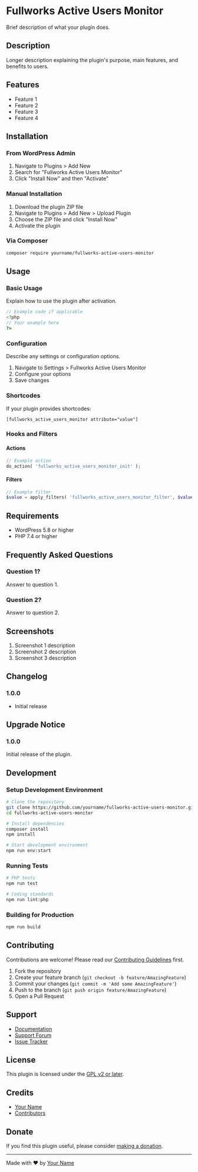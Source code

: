 # Fullworks Active Users Monitor

Brief description of what your plugin does.

## Description

Longer description explaining the plugin's purpose, main features, and benefits to users.

## Features

- Feature 1
- Feature 2
- Feature 3
- Feature 4

## Installation

### From WordPress Admin

1. Navigate to Plugins > Add New
2. Search for "Fullworks Active Users Monitor"
3. Click "Install Now" and then "Activate"

### Manual Installation

1. Download the plugin ZIP file
2. Navigate to Plugins > Add New > Upload Plugin
3. Choose the ZIP file and click "Install Now"
4. Activate the plugin

### Via Composer

```bash
composer require yourname/fullworks-active-users-monitor
```

## Usage

### Basic Usage

Explain how to use the plugin after activation.

```php
// Example code if applicable
<?php
// Your example here
?>
```

### Configuration

Describe any settings or configuration options.

1. Navigate to Settings > Fullworks Active Users Monitor
2. Configure your options
3. Save changes

### Shortcodes

If your plugin provides shortcodes:

```
[fullworks_active_users_monitor attribute="value"]
```

### Hooks and Filters

#### Actions

```php
// Example action
do_action( 'fullworks_active_users_monitor_init' );
```

#### Filters

```php
// Example filter
$value = apply_filters( 'fullworks_active_users_monitor_filter', $value );
```

## Requirements

- WordPress 5.8 or higher
- PHP 7.4 or higher

## Frequently Asked Questions

### Question 1?

Answer to question 1.

### Question 2?

Answer to question 2.

## Screenshots

1. Screenshot 1 description
2. Screenshot 2 description
3. Screenshot 3 description

## Changelog

### 1.0.0
- Initial release

## Upgrade Notice

### 1.0.0
Initial release of the plugin.

## Development

### Setup Development Environment

```bash
# Clone the repository
git clone https://github.com/yourname/fullworks-active-users-monitor.git
cd fullworks-active-users-monitor

# Install dependencies
composer install
npm install

# Start development environment
npm run env:start
```

### Running Tests

```bash
# PHP tests
npm run test

# Coding standards
npm run lint:php
```

### Building for Production

```bash
npm run build
```

## Contributing

Contributions are welcome! Please read our [Contributing Guidelines](CONTRIBUTING.md) first.

1. Fork the repository
2. Create your feature branch (`git checkout -b feature/AmazingFeature`)
3. Commit your changes (`git commit -m 'Add some AmazingFeature'`)
4. Push to the branch (`git push origin feature/AmazingFeature`)
5. Open a Pull Request

## Support

- [Documentation](https://example.com/docs)
- [Support Forum](https://example.com/support)
- [Issue Tracker](https://github.com/yourname/fullworks-active-users-monitor/issues)

## License

This plugin is licensed under the [GPL v2 or later](https://www.gnu.org/licenses/gpl-2.0.html).

## Credits

- [Your Name](https://example.com)
- [Contributors](https://github.com/yourname/fullworks-active-users-monitor/contributors)

## Donate

If you find this plugin useful, please consider [making a donation](https://example.com/donate).

---

Made with ❤️ by [Your Name](https://example.com)
